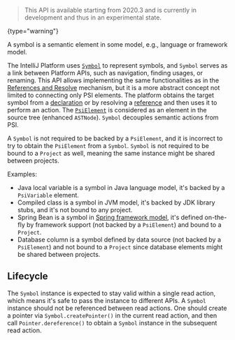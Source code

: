[//]: # (title: Symbols)

<!-- Copyright 2000-2022 JetBrains s.r.o. and other contributors. Use of this source code is governed by the Apache 2.0 license that can be found in the LICENSE file. -->

> This API is available starting from 2020.3 and is currently in development and thus in an experimental state.
>
{type="warning"}

<excerpt rel="excerpt"/>
<p id="excerpt">
A symbol is a semantic element in some model, e.g., language or framework model.
</p>

The IntelliJ Platform uses [`Symbol`](upsource:///platform/core-api/src/com/intellij/model/Symbol.java) to represent symbols, and `Symbol` serves as a link between Platform APIs, such as navigation, finding usages, or renaming.
This API allows implementing the same functionalities as in the [References and Resolve](references_and_resolve.md) mechanism, but it is a more abstract concept not limited to connecting only PSI elements.
The platform obtains the target symbol from a [declaration](declarations_and_references.md#declarations) or by resolving a [reference](declarations_and_references.md#references) and then uses it to perform an action.
The [`PsiElement`](upsource:///platform/core-api/src/com/intellij/psi/PsiElement.java) is considered as an element in the source tree (enhanced `ASTNode`).
`Symbol` decouples semantic actions from PSI.

A `Symbol` is not required to be backed by a `PsiElement`, and it is incorrect to try to obtain the `PsiElement` from a `Symbol`.
`Symbol` is not required to be bound to a `Project` as well, meaning the same instance might be shared between projects.

Examples:
- Java local variable is a symbol in Java language model, it's backed by a `PsiVariable` element.
- Compiled class is a symbol in JVM model, it's backed by JDK library stubs, and it's not bound to any project.
- Spring Bean is a symbol in [Spring framework model](spring_api.md), it's defined on-the-fly by framework support (not backed by a `PsiElement`) and bound to a `Project`.
- Database column is a symbol defined by data source (not backed by a `PsiElement`) and not bound to a `Project` since database elements might be shared between projects.

## Lifecycle

The `Symbol` instance is expected to stay valid within a single read action, which means it's safe to pass the instance to different APIs.
A `Symbol` instance should not be referenced between read actions.
One should create a pointer via `Symbol.createPointer()`  in the current read action, and then call `Pointer.dereference()` to obtain a `Symbol` instance in the subsequent read action.

